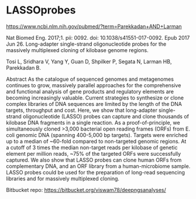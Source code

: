 # LASSOprobes

https://www.ncbi.nlm.nih.gov/pubmed/?term=Parekkadan+AND+Larman

Nat Biomed Eng. 2017;1. pii: 0092. doi: 10.1038/s41551-017-0092. Epub 2017 Jun 26.
Long-adapter single-strand oligonucleotide probes for the massively multiplexed cloning of kilobase genome regions.

Tosi L, Sridhara V, Yang Y, Guan D, Shpilker P, Segata N, Larman HB, Parekkadan B.

Abstract
As the catalogue of sequenced genomes and metagenomes continues to grow, massively parallel approaches for the comprehensive and functional analysis of gene products and regulatory elements are becoming increasingly valuable. Current strategies to synthesize or clone complex libraries of DNA sequences are limited by the length of the DNA targets, throughput and cost. Here, we show that long-adapter single-strand oligonucleotide (LASSO) probes can capture and clone thousands of kilobase DNA fragments in a single reaction. As a proof-of-principle, we simultaneously cloned >3,000 bacterial open reading frames (ORFs) from E. coli genomic DNA (spanning 400-5,000 bp targets). Targets were enriched up to a median of ~60-fold compared to non-targeted genomic regions. At a cutoff of 3 times the median non-target reads per kilobase of genetic element per million reads, ~75% of the targeted ORFs were successfully captured. We also show that LASSO probes can clone human ORFs from complementary DNA, and an ORF library from a human-microbiome sample. LASSO probes could be used for the preparation of long-read sequencing libraries and for massively multiplexed cloning.  



Bitbucket repo: https://bitbucket.org/viswam78/deepngsanalyses/

